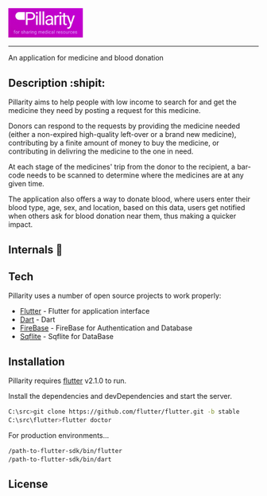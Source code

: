 <img src="./readme_assets/logo.jpg" alt="drawing" width="150"/>
<hr>
An application for medicine and blood donation

## Description :shipit:

Pillarity aims to help people with low income to search
for and get the medicine they need by posting a request for this medicine.

Donors can respond to the requests by providing the medicine needed (either a non-expired high-quality left-over or a brand new medicine), contributing by a finite amount of money to buy the medicine, or contributing in delivring the medicine to the one in need.

At each stage of the medicines' trip from the donor to the recipient, a bar-code needs to be scanned to determine where the medicines are at any given time.

The application also offers a way to donate blood, where users enter their blood type, age, sex, and location, based on this data, users get notified when others ask for blood donation near them, thus making a quicker impact.

## Internals :arrow_down_small:




## Tech

Pillarity uses a number of open source projects to work properly:

- [Flutter](https://flutter.dev/docs)  - Flutter for application interface
- [Dart](https://dart.dev/guides) - Dart 
- [FireBase](https://firebase.google.com/) - FireBase for Authentication and Database 
- [Sqflite](https://pub.dev/packages/sqflite) - Sqflite for DataBase

## Installation

Pillarity requires [flutter](https://flutter.dev/docs) v2.1.0 to run.

Install the dependencies and devDependencies and start the server.

```sh
C:\src>git clone https://github.com/flutter/flutter.git -b stable
C:\src\flutter>flutter doctor
```

For production environments...

```sh
/path-to-flutter-sdk/bin/flutter
/path-to-flutter-sdk/bin/dart
```
## License

